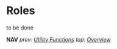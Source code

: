 # Roles
to be done

**NAV** *prev: [Utility Functions](utility_functions.md)*  *top: [Overview](../README.md)* 
